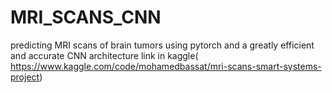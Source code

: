 # MRI_SCANS_CNN
predicting MRI scans of brain tumors using pytorch and a greatly efficient and accurate CNN architecture
link in kaggle( https://www.kaggle.com/code/mohamedbassat/mri-scans-smart-systems-project)
